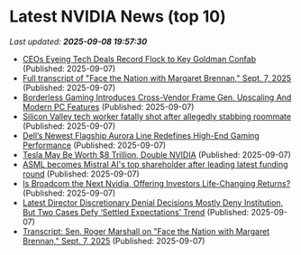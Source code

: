 # Latest NVIDIA News (top 10)
_Last updated: **2025-09-08 19:57:30**_

- [CEOs Eyeing Tech Deals Record Flock to Key Goldman Confab](https://finance.yahoo.com/news/ceos-eyeing-tech-deals-record-191736055.html) (Published: 2025-09-07)
- [Full transcript of "Face the Nation with Margaret Brennan," Sept. 7, 2025](https://www.cbsnews.com/news/face-the-nation-full-transcript-09-07-2025/) (Published: 2025-09-07)
- [Borderless Gaming Introduces Cross-Vendor Frame Gen, Upscaling And Modern PC Features](https://hothardware.com/news/borderless-gaming-adds-vendor-neutral-frame-gen-upscaling) (Published: 2025-09-07)
- [Silicon Valley tech worker fatally shot after allegedly stabbing roommate](https://gizmodo.com/silicon-valley-tech-worker-fatally-shot-after-allegedly-stabbing-roommate-2000655099) (Published: 2025-09-07)
- [Dell’s Newest Flagship Aurora Line Redefines High-End Gaming Performance](https://www.forbes.com/sites/sherrienachman/2025/09/07/dells-newest-flagship-aurora-line-redefines-high-end-gaming-performance/) (Published: 2025-09-07)
- [Tesla May Be Worth $8 Trillion, Double NVIDIA](https://biztoc.com/x/1e28cdbd59dce6f1) (Published: 2025-09-07)
- [ASML becomes Mistral AI's top shareholder after leading latest funding round](https://economictimes.indiatimes.com/tech/funding/asml-becomes-mistral-ais-top-shareholder-after-leading-latest-funding-round/articleshow/123749464.cms) (Published: 2025-09-07)
- [Is Broadcom the Next Nvidia, Offering Investors Life-Changing Returns?](https://biztoc.com/x/1a78f2a27fcf715e) (Published: 2025-09-07)
- [Latest Director Discretionary Denial Decisions Mostly Deny Institution, But Two Cases Defy ‘Settled Expectations’ Trend](https://ipwatchdog.com/2025/09/07/latest-director-discretionary-denial-decisions-mostly-deny-institution-two-cases-defy-settled-expectations-trend/id=191953/) (Published: 2025-09-07)
- [Transcript: Sen. Roger Marshall on "Face the Nation with Margaret Brennan," Sept. 7, 2025](https://www.cbsnews.com/news/mark-warner-virginia-democrat-face-the-nation-transcript-09-07-2025/) (Published: 2025-09-07)
